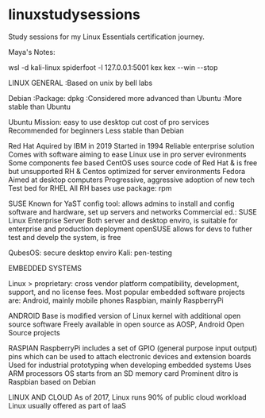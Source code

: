 # linuxstudysessions
Study sessions for my Linux Essentials certification journey.

Maya's Notes:

wsl -d kali-linux
spiderfoot -l 127.0.0.1:5001
kex
kex --win --stop

LINUX GENERAL 
:Based on unix by bell labs



Debian
    :Package: dpkg
    :Considered more advanced than Ubuntu
    :More stable than Ubuntu

Ubuntu
    Mission: easy to use desktop 
             cut cost of pro services 
    Recommended for beginners 
    Less stable than Debian

Red Hat 
    Aquired by IBM in 2019
    Started in 1994
    Reliable enterprise solution
    Comes with software aiming to ease Linux use in pro server evironments
    Some components fee based
    CentOS uses source code of Red Hat & is free but unsupported
    RH & Centos optimized for server environments
Fedora 
    Aimed at desktop computers 
    Progressive, aggressive adoption of new tech
    Test bed for RHEL 
    All RH bases use package: rpm

SUSE
    Known for YaST config tool: allows admins to install and config software and hardware, set up servers and networks
    Commercial ed.: SUSE Linux Enterprise Server 
                    Both server and desktop enviro, is suitable for enterprise and production deployment 
    openSUSE allows for devs to futher test and develp the system, is free

QubesOS: secure desktop enviro
Kali: pen-testing 

EMBEDDED SYSTEMS

Linux > proprietary: cross vendor platform compatibility, development, support, and no license fees.
Most popular embedded software projects are:
        Android, mainly mobile phones
        Raspbian, mainly RaspberryPi

ANDROID 
Base is modified version of Linux kernel with additional open source software
Freely available in open source as AOSP, Android Open Source projects

RASPIAN 
RaspberryPi includes a set of GPIO (general purpose input output) pins which can be used to attach electronic devices and extension boards
Used for industrial prototyping when developing embedded systems 
Uses ARM processors 
OS starts from an SD memory card
Prominent ditro is Raspbian based on Debian 

LINUX AND CLOUD 
As of 2017, Linux runs 90% of public cloud workload
Linux usually offered as part of IaaS 

